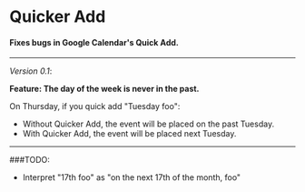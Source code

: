 # Quicker Add
#### Fixes bugs in Google Calendar's Quick Add.

---

*Version 0.1*:

**Feature: The day of the week is never in the past.**

On Thursday, if you quick add "Tuesday foo":
 - Without Quicker Add, the event will be placed on the past Tuesday.
 - With Quicker Add, the event will be placed next Tuesday.

---

###TODO:

- Interpret "17th foo" as "on the next 17th of the month, foo"
